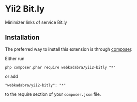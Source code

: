 Yii2 Bit.ly
===================
Minimizer links of service Bit.ly

Installation
------------

The preferred way to install this extension is through [composer](http://getcomposer.org/download/).

Either run

```
php composer.phar require webkadabra/yii2-bitly "*"
```

or add

```
"webkadabra/yii2-bitly": "*"
```

to the require section of your `composer.json` file.
